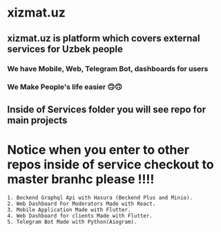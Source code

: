 # xizmat.uz
## xizmat.uz is platform which covers external services for Uzbek people
### We have Mobile, Web, Telegram Bot, dashboards for users 
### We Make People's life easier 🙃🙃

## Inside of Services folder you will see repo for main projects 

# Notice when you enter to other repos inside of service checkout to master branhc please !!!!
```
1. Beckend Graphql Api with Hasura (Beckend Plus and Minio).
2. Web Dashboard For Moderators Made with React.
3. Mobile Application Made with Flutter.
4. Web Dashboard for clients Made with Flutter.
5. Telegram Bot Made with Python(Aiogram).
```
